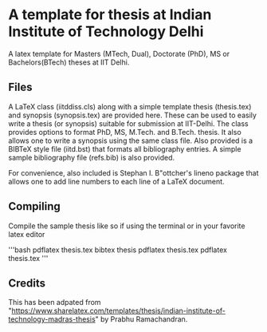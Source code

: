 # A template for thesis at Indian Institute of Technology Delhi

A latex template for Masters (MTech, Dual), Doctorate (PhD), MS or Bachelors(BTech) theses at IIT Delhi.
## Files
A LaTeX class (iitddiss.cls) along with a simple template thesis
(thesis.tex) and synopsis (synopsis.tex) are provided here.  These can
be used to easily write a thesis (or synopsis) suitable for submission
at IIT-Delhi.  The class provides options to format PhD, MS,
M.Tech. and B.Tech. thesis.  It also allows one to write a synopsis
using the same class file.  Also provided is a BIBTeX style file
(iitd.bst) that formats all bibliography entries.  A simple sample bibliography file (refs.bib) is also
provided.

For convenience, also included is Stephan I. B"ottcher's lineno
package that allows one to add line numbers to each line of a LaTeX
document.


## Compiling
Compile the sample thesis like so if using the terminal or in your favorite latex editor

'''bash
    pdflatex thesis.tex
    bibtex thesis
    pdflatex thesis.tex
    pdflatex thesis.tex
'''

## Credits
This has been adpated from "https://www.sharelatex.com/templates/thesis/indian-institute-of-technology-madras-thesis" by Prabhu Ramachandran. 
